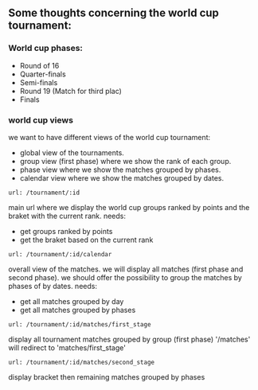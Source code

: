 ## Some thoughts concerning the world cup tournament:

### World cup phases:

* Round of 16
* Quarter-finals
* Semi-finals
* Round 19 (Match for third plac)
* Finals

### world cup views
we want to have different views of the world cup tournament:

* global view of the tournaments.
* group view (first phase) where we show the rank of each group.
* phase view where we show the matches grouped by phases.
* calendar view where we show the matches grouped by dates.


`url: /tournament/:id` 

main url where we display the world cup groups ranked by points and the braket with the current rank.
needs:
* get groups ranked by points
* get the braket based on the current rank

`url: /tournament/:id/calendar`

overall view of the matches. we will display all matches (first phase and second phase).
we should offer the possibility to group the matches by phases of by dates.
needs:
* get all matches grouped by day
* get all matches grouped by phases

`url: /tournament/:id/matches/first_stage`

display all tournament matches grouped by group (first phase)
'/matches' will redirect to 'matches/first_stage'

`url: /tournament/:id/matches/second_stage`

display bracket then remaining matches grouped by phases
